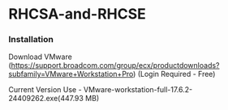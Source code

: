 # RHCSA-and-RHCSE

### Installation

Download VMware (https://support.broadcom.com/group/ecx/productdownloads?subfamily=VMware+Workstation+Pro) (Login Required - Free)

Current Version Use - VMware-workstation-full-17.6.2-24409262.exe(447.93 MB)

